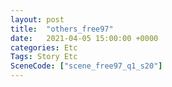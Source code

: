 ```yaml
---
layout: post
title:  "others_free97"
date:   2021-04-05 15:00:00 +0000
categories: Etc
Tags: Story Etc
SceneCode: ["scene_free97_q1_s20"]
---
```

